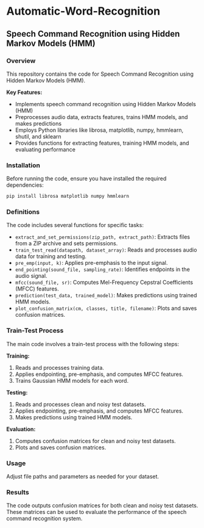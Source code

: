 # Automatic-Word-Recognition
## Speech Command Recognition using Hidden Markov Models (HMM)

### Overview

This repository contains the code for Speech Command Recognition using Hidden Markov Models (HMM).

**Key Features:**

* Implements speech command recognition using Hidden Markov Models (HMM)
* Preprocesses audio data, extracts features, trains HMM models, and makes predictions
* Employs Python libraries like librosa, matplotlib, numpy, hmmlearn, shutil, and sklearn
* Provides functions for extracting features, training HMM models, and evaluating performance

### Installation

Before running the code, ensure you have installed the required dependencies:

```bash
pip install librosa matplotlib numpy hmmlearn
```

### Definitions

The code includes several functions for specific tasks:

* `extract_and_set_permissions(zip_path, extract_path)`: Extracts files from a ZIP archive and sets permissions.
* `train_test_read(datapath, dataset_array)`: Reads and processes audio data for training and testing.
* `pre_emp(input, k)`: Applies pre-emphasis to the input signal.
* `end_pointing(sound_file, sampling_rate)`: Identifies endpoints in the audio signal.
* `mfcc(sound_file, sr)`: Computes Mel-Frequency Cepstral Coefficients (MFCC) features.
* `prediction(test_data, trained_model)`: Makes predictions using trained HMM models.
* `plot_confusion_matrix(cm, classes, title, filename)`: Plots and saves confusion matrices.

### Train-Test Process

The main code involves a train-test process with the following steps:

**Training:**

1. Reads and processes training data.
2. Applies endpointing, pre-emphasis, and computes MFCC features.
3. Trains Gaussian HMM models for each word.

**Testing:**

1. Reads and processes clean and noisy test datasets.
2. Applies endpointing, pre-emphasis, and computes MFCC features.
3. Makes predictions using trained HMM models.

**Evaluation:**

1. Computes confusion matrices for clean and noisy test datasets.
2. Plots and saves confusion matrices.

### Usage

Adjust file paths and parameters as needed for your dataset.

### Results

The code outputs confusion matrices for both clean and noisy test datasets. These matrices can be used to evaluate the performance of the speech command recognition system.
